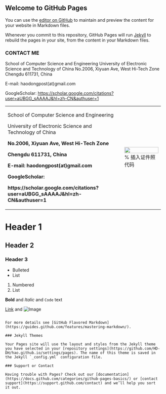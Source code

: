 ## Welcome to GitHub Pages

You can use the [editor on GitHub](https://github.com/HD-DH/hao.github.io/edit/gh-pages/index.md) to maintain and preview the content for your website in Markdown files.

Whenever you commit to this repository, GitHub Pages will run [Jekyll](https://jekyllrb.com/) to rebuild the pages in your site, from the content in your Markdown files.

### CONTACT ME                                               

School of Computer Science and Engineering
University of Electronic Science and Technology of China
No.2006, Xiyuan Ave, West Hi-Tech Zone
Chengdu 611731, China

E-mail: haodongpost(at)gmail.com

GoogleScholar: 
‪https://scholar.google.com/citations?user=aUBGG_sAAAAJ&hl=zh-CN&authuser=1 ‬


<table border="0">
  <tr>
    <td width="75%">
        <p>School of Computer Science and Engineering</p>
        <p>University of Electronic Science and Technology of China</p>
        <p><b>No.2006, Xiyuan Ave, West Hi-Tech Zone</b></p>
        <p><b>Chengdu 611731, China</b></p>
        <p><b></b></p>
        <p><b>E-mail: haodongpost(at)gmail.com</b></p>
        <p><b>  </b></p>
        <p><b>GoogleScholar: </b></p>
        <p><b>‪https://scholar.google.com/citations?user=aUBGG_sAAAAJ&hl=zh-CN&authuser=1 ‬</b></p>
    </td>
    <td width="25%">
      <img src="/zhengjianzhao.jpg" width="100%">      % 插入证件照代码
    </td>
  </tr>
</table>
 



# Header 1
## Header 2
### Header 3

- Bulleted
- List

1. Numbered
2. List

**Bold** and _Italic_ and `Code` text

[Link](url) and ![Image](src)
```

For more details see [GitHub Flavored Markdown](https://guides.github.com/features/mastering-markdown/).

### Jekyll Themes

Your Pages site will use the layout and styles from the Jekyll theme you have selected in your [repository settings](https://github.com/HD-DH/hao.github.io/settings/pages). The name of this theme is saved in the Jekyll `_config.yml` configuration file.

### Support or Contact

Having trouble with Pages? Check out our [documentation](https://docs.github.com/categories/github-pages-basics/) or [contact support](https://support.github.com/contact) and we’ll help you sort it out.
